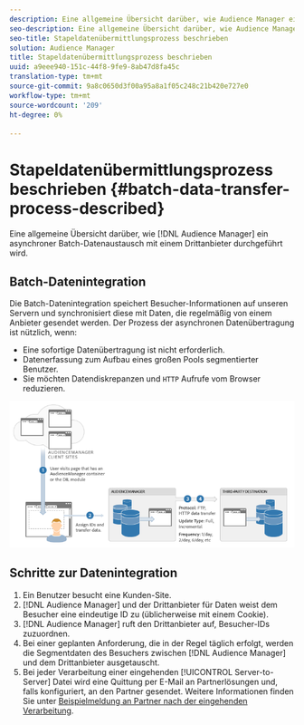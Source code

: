 ```yaml
---
description: Eine allgemeine Übersicht darüber, wie Audience Manager einen asynchronen Batch-Datenaustausch mit einem Drittanbieter durchführt.
seo-description: Eine allgemeine Übersicht darüber, wie Audience Manager einen asynchronen Batch-Datenaustausch mit einem Drittanbieter durchführt.
seo-title: Stapeldatenübermittlungsprozess beschrieben
solution: Audience Manager
title: Stapeldatenübermittlungsprozess beschrieben
uuid: a9eee940-151c-44f8-9fe9-8ab47d8fa45c
translation-type: tm+mt
source-git-commit: 9a8c0650d3f00a95a8a1f05c248c21b420e727e0
workflow-type: tm+mt
source-wordcount: '209'
ht-degree: 0%

---
```



# Stapeldatenübermittlungsprozess beschrieben {#batch-data-transfer-process-described}

Eine allgemeine Übersicht darüber, wie [!DNL Audience Manager] ein asynchroner Batch-Datenaustausch mit einem Drittanbieter durchgeführt wird.

## Batch-Datenintegration

<!-- c_async.xml -->

Die Batch-Datenintegration speichert Besucher-Informationen auf unseren Servern und synchronisiert diese mit Daten, die regelmäßig von einem Anbieter gesendet werden. Der Prozess der asynchronen Datenübertragung ist nützlich, wenn:

* Eine sofortige Datenübertragung ist nicht erforderlich.
* Datenerfassung zum Aufbau eines großen Pools segmentierter Benutzer.
* Sie möchten Datendiskrepanzen und `HTTP` Aufrufe vom Browser reduzieren.

![](assets/s2s_70.png)

## Schritte zur Datenintegration

1. Ein Benutzer besucht eine Kunden-Site.
1. [!DNL Audience Manager] und der Drittanbieter für Daten weist dem Besucher eine eindeutige ID zu (üblicherweise mit einem Cookie).
1. [!DNL Audience Manager] ruft den Drittanbieter auf, Besucher-IDs zuzuordnen.
1. Bei einer geplanten Anforderung, die in der Regel täglich erfolgt, werden die Segmentdaten des Besuchers zwischen [!DNL Audience Manager] und dem Drittanbieter ausgetauscht.
1. Bei jeder Verarbeitung einer eingehenden [!UICONTROL Server-to-Server] Datei wird eine Quittung per E-Mail an Partnerlösungen und, falls konfiguriert, an den Partner gesendet. Weitere Informationen finden Sie unter [Beispielmeldung an Partner nach der eingehenden Verarbeitung](../../../integration/sending-audience-data/batch-data-transfer-explained/inbound-receipt-message.md).
